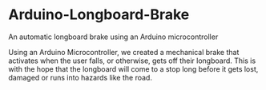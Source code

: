 # Arduino-Longboard-Brake
An automatic longboard brake using an Arduino microcontroller

Using an Arduino Microcontroller, we created a mechanical brake that activates when the user falls, or otherwise, gets off their longboard. This is with the hope that the longboard will come to a stop long before it gets lost, damaged or runs into hazards like the road.
